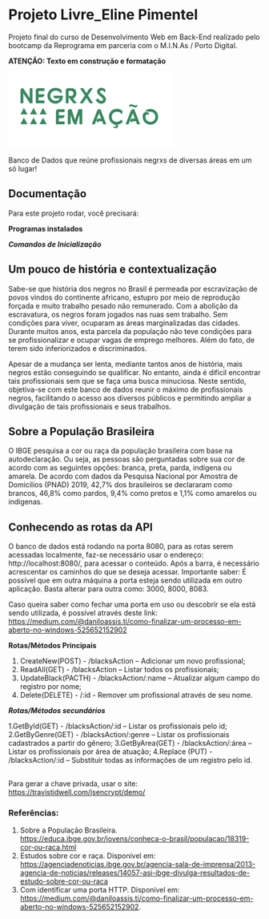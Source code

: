 # Projeto Livre_Eline Pimentel

Projeto final do curso de Desenvolvimento Web em Back-End realizado pelo bootcamp da Reprograma em parceria com o M.I.N.As / Porto Digital.

**ATENÇÃO: Texto em construção e formatação**

![Logotipo com o nome do projeto](./images/logo3.png)

Banco de Dados que reúne profissionais negrxs de diversas áreas em um só lugar!


<h2>Documentação</h2>

Para este projeto rodar, você precisará:

**Programas instalados**


***Comandos de Inicialização***




<h2>Um pouco de história e contextualização</h2>

Sabe-se que história dos negros no Brasil é permeada por escravização de povos vindos do continente africano, estupro por meio de reprodução forçada e muito trabalho pesado não remunerado. Com a abolição da escravatura, os negros foram jogados nas ruas sem trabalho. Sem condições para viver, ocuparam as áreas marginalizadas das cidades. Durante muitos anos, esta parcela da população não teve condições para se profissionalizar e ocupar vagas de emprego melhores. Além do fato, de terem sido inferiorizados e discriminados.

Apesar de a mudança ser lenta, mediante tantos anos de história, mais negros estão conseguindo se qualificar. No entanto, ainda é difícil encontrar tais profissionais sem que se faça uma busca minuciosa. Neste sentido, objetiva-se com este banco de dados reunir o máximo de profissionais negros, facilitando o acesso aos diversos públicos e permitindo ampliar a divulgação de tais profissionais e seus trabalhos. 

<h2>Sobre a População Brasileira</h2>

O IBGE pesquisa a cor ou raça da população brasileira com base na autodeclaração. Ou seja, as pessoas são perguntadas sobre sua cor de acordo com as seguintes opções: branca, preta, parda, indígena ou amarela. De acordo com dados da Pesquisa Nacional por Amostra de Domicílios (PNAD) 2019, 42,7% dos brasileiros se declararam como brancos, 46,8% como pardos, 9,4% como pretos e 1,1% como amarelos ou indígenas.
 
<h2>Conhecendo as rotas da API</h2>

O banco de dados está rodando na porta 8080, para as rotas serem acessadas localmente, faz-se necessário usar o endereço: http://localhost:8080/, para acessar o conteúdo. Após a barra, é necessário acrescentar os caminhos do que se deseja acessar. Importante saber: É possível que em outra máquina a porta esteja sendo utilizada em outro aplicação. Basta alterar para outra como: 3000, 8000, 8083.

Caso queira saber como fechar uma porta em uso ou descobrir se ela está sendo utilizada, é possível através deste link: https://medium.com/@daniloassis.ti/como-finalizar-um-processo-em-aberto-no-windows-525652152902

**Rotas/Métodos Principais**

1. CreateNew(POST) - /blacksAction – Adicionar um novo profissional;
2. ReadAll(GET) - /blacksAction – Listar todos os profissionais;
3. UpdateBlack(PACTH) - /blacksAction/:name – Atualizar algum campo do registro por nome;
4. Delete(DELETE)  - /:id - Remover um profissional através de seu nome.

***Rotas/Métodos secundários***

1.GetById(GET) - /blacksAction/:id – Listar os profissionais pelo id;
2.GetByGenre(GET) - /blacksAction/:genre – Listar os profissionais cadastrados a partir do gênero;
3.GetByArea(GET) - /blacksAction/:área – Listar os profissionais por área de atuação;
4.Replace (PUT) - /blacksAction/:id – Substituir todas as informações de um registro pelo id.

<h2></h2>

Para gerar a chave privada, usar o site: https://travistidwell.com/jsencrypt/demo/

### Referências:

1. Sobre a População Brasileira. https://educa.ibge.gov.br/jovens/conheca-o-brasil/populacao/18319-cor-ou-raca.html
2. Estudos sobre cor e raça. Disponível em: https://agenciadenoticias.ibge.gov.br/agencia-sala-de-imprensa/2013-agencia-de-noticias/releases/14057-asi-ibge-divulga-resultados-de-estudo-sobre-cor-ou-raca
3. Com identificar uma porta HTTP. Disponível em: https://medium.com/@daniloassis.ti/como-finalizar-um-processo-em-aberto-no-windows-525652152902.




